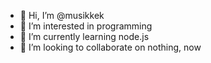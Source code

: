 - 👋 Hi, I’m @musikkek
- 👀 I’m interested in programming
- 🌱 I’m currently learning node.js
- 💞️ I’m looking to collaborate on nothing, now


<!---
musikkek/musikkek is a ✨ special ✨ repository because its `README.md` (this file) appears on your GitHub profile.
You can click the Preview link to take a look at your changes.
--->
